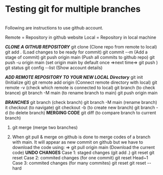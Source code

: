 # Testing git for multiple branches
<br>
Following are instructions to use github account.

Remote = Repository in github website
Local = Repository in local machine

***********CLONE A GITHUB REPOSITORY***********
git clone <repo link> (Clone repo from remote to local)
git add . (Load changes to be ready for commit)
git commit --m (Add a stage of commit)
git push origin main (Push all commits to github repo)
git push -u origin main (set origin main by default once =>next time=> git push )
git status
git config --list (Show account details)

***********ADD REMOTE REPOSITORY TO YOUR NEW LOCAL Directory***********
git init (Initialize git)
git remote add origin <repo link> (Connect remote directory with local)
git remote -v (check which remote is connected to local)
git branch (to check brance)
git branch -M main (to rename branch to main)
git push origin main

***********BRANCHES***********
git branch (check branch)
git branch -M main (rename branch)
it checkout <branch name> (to navigate)
git checkout -b <new branch name> (to create new branch)
git branch -d <branch name> (to delete branch)
****MERGING CODE****
git diff <branch name> (to compare branch to current branch)
1) git merge <branch name> (merge two branches)

2) When git pull & merge on github is done to merge codes of a branch with main.
   It will appear as new commit on github but we have to download the code using:
   => git pull origin main (Download the current code)
****UNDO CHANGES****
Case 1: staged changes (git add .)
	git reset <File name>
	git reset
Case 2: commited changes (for one commit)
	git reset Head~1
Case 3: commited changes (for many commites)
	git reset <commit hash>
	git reset --hard <commit hash>
	